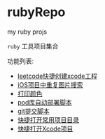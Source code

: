 # rubyRepo
my ruby projs

`ruby` 工具项目集合

功能列表:

* [leetcode快捷创建xcode工程](https://github.com/ijinfeng/rubyRepo/tree/master/leetcode)
* [iOS项目中重复图片搜索](https://github.com/ijinfeng/rubyRepo/blob/master/image_use_check.rb)
* [打印颜色](https://github.com/ijinfeng/rubyRepo/blob/master/log_color.rb)
* [pod库自动部署脚本](https://github.com/ijinfeng/rubyRepo/blob/master/specpush.rb)
* [git提交脚本](https://github.com/ijinfeng/rubyRepo/blob/master/submit.rb)
* [快捷打开常用项目目录](https://github.com/ijinfeng/rubyRepo/blob/master/pls.rb)
* [快捷打开Xcode项目](https://github.com/ijinfeng/rubyRepo/blob/master/openxc.rb)
